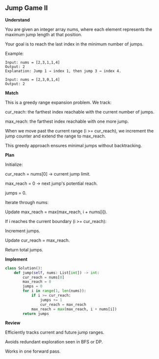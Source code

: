 ## Jump Game II

**Understand**

You are given an integer array nums, where each element represents the maximum jump length at that position.

Your goal is to reach the last index in the minimum number of jumps.

Example:

```
Input: nums = [2,3,1,1,4]
Output: 2
Explanation: Jump 1 → index 1, then jump 3 → index 4.

Input: nums = [2,3,0,1,4]
Output: 2
```

**Match**

This is a greedy range expansion problem.
We track:

cur_reach: the farthest index reachable with the current number of jumps.

max_reach: the farthest index reachable with one more jump.

When we move past the current range (i >= cur_reach),
we increment the jump counter and extend the range to max_reach.

This greedy approach ensures minimal jumps without backtracking.

**Plan**

Initialize:

cur_reach = nums[0] → current jump limit.

max_reach = 0 → next jump's potential reach.

jumps = 0.

Iterate through nums:

Update max_reach = max(max_reach, i + nums[i]).

If i reaches the current boundary (i >= cur_reach):

Increment jumps.

Update cur_reach = max_reach.

Return total jumps.

**Implement**

```py
class Solution():
    def jump(self, nums: List[int]) -> int:
        cur_reach = nums[0]
        max_reach = 0
        jumps = 0
        for i in range(1, len(nums)):
            if i >= cur_reach:
                jumps += 1
                cur_reach = max_reach
            max_reach = max(max_reach, i + nums[i])
        return jumps
```

**Review**

Efficiently tracks current and future jump ranges.

Avoids redundant exploration seen in BFS or DP.

Works in one forward pass.
